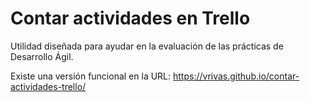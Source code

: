 # Contar actividades en Trello
Utilidad diseñada para ayudar en la evaluación de las prácticas de Desarrollo Ágil.

Existe una versión funcional en la URL: https://vrivas.github.io/contar-actividades-trello/
